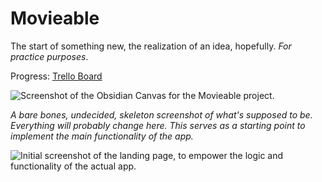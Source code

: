 # Movieable

The start of something new, the realization of an idea, hopefully. _For practice purposes_.

Progress: [Trello Board](https://trello.com/b/hPq9Y9Bm/movieable)

![Screenshot of the Obsidian Canvas for the Movieable project.](https://i.imgur.com/9I96egX.png)

_A bare bones, undecided, skeleton screenshot of what's supposed to be. Everything will probably change here. This serves as a starting point to implement the main functionality of the app._

![Initial screenshot of the landing page, to empower the logic and functionality of the actual app.](https://i.imgur.com/Lfhw9Ds.png)
